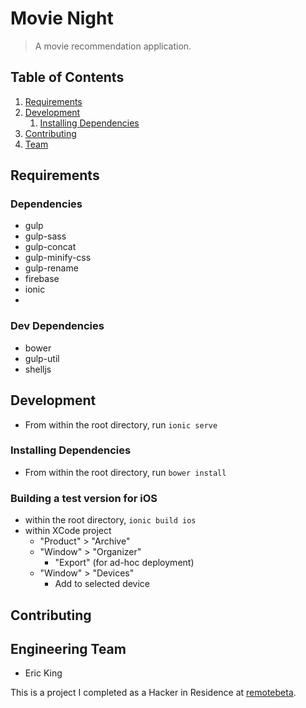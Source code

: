 # Movie Night

> A movie recommendation application.


## Table of Contents

1. [Requirements](#requirements)
1. [Development](#development)
    1. [Installing Dependencies](#installing-dependencies)
1. [Contributing](#contributing)
1. [Team](#engineering-team)


## Requirements

### Dependencies
 - gulp
 - gulp-sass
 - gulp-concat
 - gulp-minify-css
 - gulp-rename
 - firebase
 - ionic
 - 

### Dev Dependencies
 - bower
 - gulp-util
 - shelljs



## Development
 - From within the root directory, run `ionic serve`

### Installing Dependencies
 - From within the root directory, run `bower install`

### Building a test version for iOS
 - within the root directory, `ionic build ios`
 - within XCode project 
   - "Product" > "Archive"
   - "Window" > "Organizer"
     - "Export" (for ad-hoc deployment)
   - "Window" > "Devices"
     - Add to selected device

## Contributing




## Engineering Team
  - Eric King


This is a project I completed as a Hacker in Residence at [remotebeta](http://remotebeta.com).